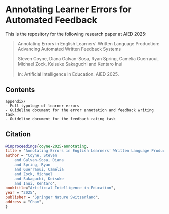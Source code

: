 # Annotating Learner Errors for Automated Feedback

This is the repository for the following research paper at AIED 2025:

> Annotating Errors in English Learners' Written Language Production: Advancing Automated Written Feedback Systems
>
> Steven Coyne, Diana Galvan-Sosa, Ryan Spring, Camélia Guerraoui, Michael Zock, Keisuke Sakaguchi and Kentaro Inui
>
> In: Artificial Intelligence in Education. AIED 2025.

## Contents

```
appendix/
- Full typology of learner errors
- Guideline document for the error annotation and feedback writing task
- Guideline document for the feedback rating task
```

## Citation

```bibtex
@inproceedings{coyne-2025-annotating,
title = "Annotating Errors in English Learners' Written Language Production: Advancing Automated Written Feedback Systems",
author = "Coyne, Steven
    and Galvan-Sosa, Diana
    and Spring, Ryan
    and Guerraoui, Camélia
    and Zock, Michael
    and Sakaguchi, Keisuke
    and Inui, Kentaro",
booktitle="Artificial Intelligence in Education",
year = "2025",
publisher = "Springer Nature Switzerland",
address = "Cham",
}
```
